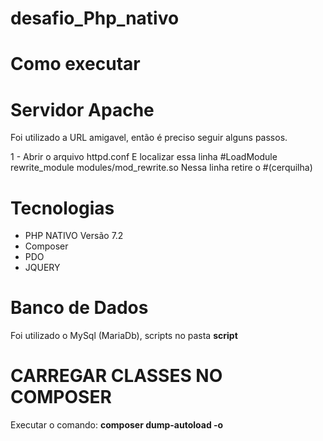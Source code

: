 # desafio_Php_nativo

# Como executar

# Servidor Apache 

Foi utilizado a URL amigavel, então é preciso seguir alguns passos. 

1 - Abrir o arquivo httpd.conf
E localizar essa linha #LoadModule rewrite_module modules/mod_rewrite.so
Nessa linha retire o #(cerquilha)

# Tecnologias

 - PHP NATIVO Versão 7.2<br>
 - Composer 
 - PDO
 - JQUERY

# Banco de Dados

Foi utilizado o MySql (MariaDb), scripts no pasta <b> script </b>

# CARREGAR CLASSES NO COMPOSER 

Executar o comando: <b>composer dump-autoload -o </b>

